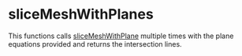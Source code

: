 # sliceMeshWithPlanes

This functions calls [sliceMeshWithPlane](README_slice_mesh_with_plane.md) multiple times with the plane equations provided and returns the intersection lines.
